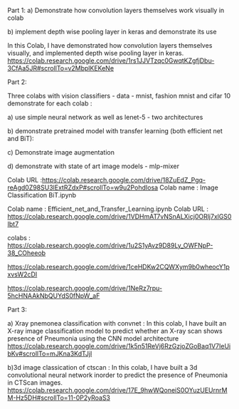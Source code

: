 Part 1:
a) Demonstrate how convolution layers themselves work visually in colab

b) implement depth wise pooling layer in keras and demonstrate its use

In this Colab, I have demonstrated how convolution layers themselves visually, and implemented depth wise pooling layer in keras.
https://colab.research.google.com/drive/1rs1JJVTzqc0GwqtKZgfjDbu-3CfAa5JR#scrollTo=v2MbplKEKeNe


Part 2:

Three colabs with  vision classifiers - data  - mnist, fashion mnist and cifar 10
demonstrate for each colab :

a) use simple neural network as well as lenet-5  - two architectures

b) demonstrate pretrained model with transfer learning  (both efficient net and BiT):

c) Demonstrate image augmentation 

d) demonstrate with state of art image models - mlp-mixer

Colab URL :https://colab.research.google.com/drive/18ZuEdZ_Pgq-reAgd0Z98SU3lExtRZdxP#scrollTo=w9u2PohdIosa
Colab name : Image Classification BiT.ipynb

Colab name : Efficient_net_and_Transfer_Learning.ipynb
Colab URL : https://colab.research.google.com/drive/1VDHmAT7vNSnALXicj0ORlj7xlGS0Ibt7

colabs :
https://colab.research.google.com/drive/1u2S1yAvz9D89Ly_OWFNpP-38_COheeob

https://colab.research.google.com/drive/1ceHDKw2CQWXym9b0wheocY1pxvsW2cDI

https://colab.research.google.com/drive/1NeRz7rpu-5hcHNAAkNbQUYdS0fNpW_aF




Part 3:

a) Xray pnemonea classification with convnet : In this colab, I have built an X-ray image classification model to predict whether an X-ray scan shows presence of Pneumonia using the CNN model architecture
https://colab.research.google.com/drive/1k5n51ReVj6RzGzjoZGoBaq1V7IeUibKv#scrollTo=mJKna3KdTJjl

b)3d image classication of ctscan : In this colab, I have built a 3d convolutional neural network inorder to predict the presence of Pneumonia in CTScan images. 
https://colab.research.google.com/drive/17E_9hwWQoneiS0OYuzUEUrnrMM-Hz5DH#scrollTo=11-0P2yRoaS3
